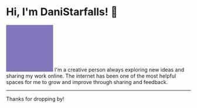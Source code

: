 # Hi, I'm DaniStarfalls! 💫
<img src="https://raw.githubusercontent.com/DaniStarfalls/DaniStarfalls/refs/heads/main/starfalls2.png" alt="DaniWaterfalls' current profile picture" width="128"/>
I'm a creative person always exploring new ideas and sharing my work online. The internet has been one of the most helpful spaces for me to grow and improve through sharing and feedback.

---

Thanks for dropping by!
